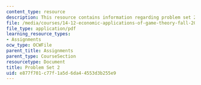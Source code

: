 ```yaml
---
content_type: resource
description: This resource contains information regarding problem set 2.
file: /media/courses/14-12-economic-applications-of-game-theory-fall-2012/e877f701c77f1a5d6da44553d3b255e9_MIT14_12F12_pset2.pdf
file_type: application/pdf
learning_resource_types:
- Assignments
ocw_type: OCWFile
parent_title: Assignments
parent_type: CourseSection
resourcetype: Document
title: Problem Set 2
uid: e877f701-c77f-1a5d-6da4-4553d3b255e9
---
```

